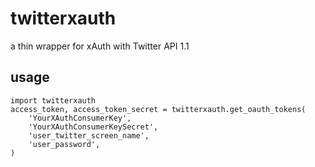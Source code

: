 # twitterxauth

a thin wrapper for xAuth with Twitter API 1.1

## usage

```
import twitterxauth
access_token, access_token_secret = twitterxauth.get_oauth_tokens(
    'YourXAuthConsumerKey',
    'YourXAuthConsumerKeySecret',
    'user_twitter_screen_name',
    'user_password',
)
```

